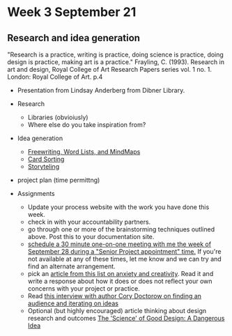# Week 3 September 21

## Research and idea generation

"Research is a practice, writing is practice, doing science is practice, doing design is practice, making art is a practice." 
Frayling, C. (1993). Research in art and design, Royal College of Art Research Papers series vol. 1 no. 1. London: Royal College of Art. p.4

* Presentation from Lindsay Anderberg from Dibner Library.
* Research
  * Libraries (obvioiusly)
  * Where else do you take inspiration from?
* Idea generation
  * [Freewriting, Word Lists, and MindMaps](../exercises.md) 
  * [Card Sorting](../sorts.md)
  * [Storyteling](../storytelling.md)
* project plan (time permittng)
  
* Assignments
  * Update your process website with the work you have done this week.
  * check in with your accountability partners.
  * go through one or more of the brainstorming techniques outlined above. Post this to your documentation site.
  * [schedule a 30 minute one-on-one meeting with me the week of September 28 during a "Senior Project appointment" time.](https://calendar.google.com/calendar/u/0/selfsched?sstoken=UU5jZVJkYmh0Sk4yfGRlZmF1bHR8YThjZDQ3NjAxYjJlMDNhMWZiNTQ5OWJiYjRjMDMxYTQ&pli=1) If you're not available at any of these times, let me know and we can try and find an alternate arrangement.
  * pick an [article from this list on anxiety and creativity](https://thecreativeindependent.com/themes/#creative-anxiety). Read it and write a response about how it does or does not reflect your own concerns with your project or practice. 
  * Read [this interview with author Cory Doctorow on finding an audience and iterating on ideas](https://thecreativeindependent.com/people/writer-cory-doctorow-on-living-in-the-future-while-trying-to-create-a-better-one/)
  * Optional (but highly encouraged) article thinking about design research and outcomes [The 'Science' of Good Design: A Dangerous Idea](https://www.theatlantic.com/business/archive/2011/05/the-science-of-good-design-a-dangerous-idea/238750/)
